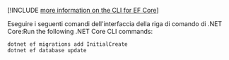 [!INCLUDE [more information on the CLI for EF Core](~/includes/ef-cli.md)]

<span data-ttu-id="e11a6-101">Eseguire i seguenti comandi dell'interfaccia della riga di comando di .NET Core:</span><span class="sxs-lookup"><span data-stu-id="e11a6-101">Run the following .NET Core CLI commands:</span></span>

```dotnetcli
dotnet ef migrations add InitialCreate
dotnet ef database update
```

